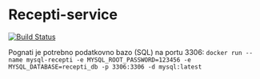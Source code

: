 ﻿# Recepti-service
 
 [![Build Status](https://travis-ci.com/github/jvrhunc/recepti-service.svg)](https://travis-ci.com/github/jvrhunc/recepti-service)
 
Pognati je potrebno podatkovno bazo (SQL) na portu 3306:
``` docker run --name mysql-recepti -e MYSQL_ROOT_PASSWORD=123456 -e MYSQL_DATABASE=recepti_db -p 3306:3306 -d mysql:latest ```
